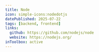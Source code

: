 ```yaml
---
title: Node
icon: simple-icons:nodedotjs
datePublished: 2025-07-22
tags: [backend, frontend]
links:
  github: https://github.com/nodejs/node
  website: https://nodejs.org/
inToolbox: active
---
```

